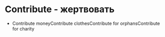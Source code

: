 # Contribute - жертвовать

- Contribute moneyContribute clothesContribute for orphansContribute for charity
